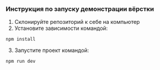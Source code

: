 ### Инструкция по запуску демонстрации вёрстки

1. Склонируйте репозиторий к себе на компьютер
2. Установите зависимости командой: 
```
npm install
```
3. Запустите проект командой:
```
npm run dev
```